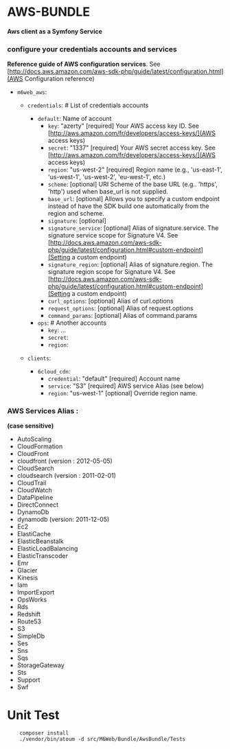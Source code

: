 # AWS-BUNDLE

#### Aws client as a Symfony Service



### configure your credentials accounts and services

**Reference guide of AWS configuration services**. 
 See [http://docs.aws.amazon.com/aws-sdk-php/guide/latest/configuration.html](AWS Configuration reference)

- `m6web_aws`:
    - `credentials`: # List of credentials accounts
        - `default`: Name of account
            - `key`: "azerty" [required] Your AWS access key ID. See [http://aws.amazon.com/fr/developers/access-keys/](AWS access keys)
            - `secret`: "1337" [required] Your AWS secret access key. See [http://aws.amazon.com/fr/developers/access-keys/](AWS access keys)
            - `region`: "us-west-2" [required] Region name (e.g., 'us-east-1', 'us-west-1', 'us-west-2', 'eu-west-1', etc.)
            - `scheme`: [optional] URI Scheme of the base URL (e.g.. 'https', 'http') used when base_url is not supplied.
            - `base_url`: [optional] Allows you to specify a custom endpoint instead of have the SDK build one automatically from the region and scheme.
            - `signature`: [optional] 
            - `signature_service`: [optional] Alias of signature.service. The signature service scope for Signature V4. See [http://docs.aws.amazon.com/aws-sdk-php/guide/latest/configuration.html#custom-endpoint](Setting a custom endpoint)
            - `signature_region`: [optional] Alias of signature.region. The signature region scope for Signature V4. See [http://docs.aws.amazon.com/aws-sdk-php/guide/latest/configuration.html#custom-endpoint](Setting a custom endpoint)
            - `curl_options`: [optional] Alias of curl.options
            - `request_options`: [optional] Alias of request.options
            - `command_params`: [optional] Alias of command.params
        - `ops`: # Another accounts
            - `key`: ...
            - `secret`:
            - `region`:

    - `clients`:
        - `6cloud_cdn`:
            - `credential`: "default" [required] Account name
            - `service`: "S3" [required] AWS service Alias (see below)
            - `region`: "us-west-1" [optional] Override region name.





### AWS Services Alias :

**(case sensitive)**

 - AutoScaling
 - CloudFormation
 - CloudFront
 - cloudfront (version : 2012-05-05)
 - CloudSearch
 - cloudsearch (version : 2011-02-01)
 - CloudTrail
 - CloudWatch
 - DataPipeline
 - DirectConnect
 - DynamoDb
 - dynamodb (version: 2011-12-05)
 - Ec2
 - ElastiCache
 - ElasticBeanstalk
 - ElasticLoadBalancing
 - ElasticTranscoder
 - Emr
 - Glacier
 - Kinesis
 - Iam
 - ImportExport
 - OpsWorks
 - Rds
 - Redshift
 - Route53
 - S3
 - SimpleDb
 - Ses
 - Sns
 - Sqs
 - StorageGateway
 - Sts
 - Support
 - Swf


# Unit Test

```
    composer install
    ./vendor/bin/atoum -d src/M6Web/Bundle/AwsBundle/Tests
```